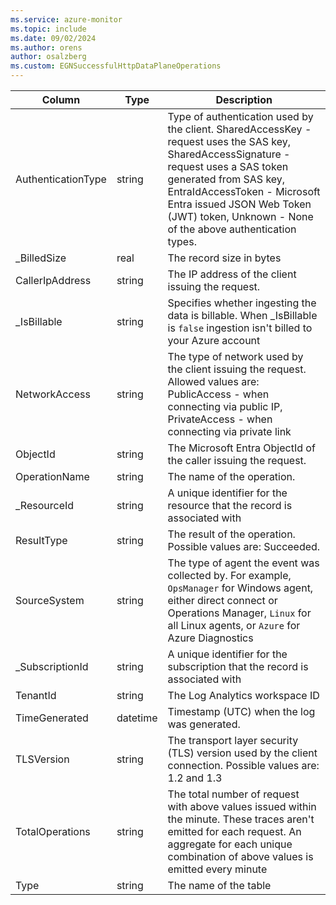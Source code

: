 ```yaml
---
ms.service: azure-monitor
ms.topic: include
ms.date: 09/02/2024
ms.author: orens
author: osalzberg
ms.custom: EGNSuccessfulHttpDataPlaneOperations
---
```



| Column | Type | Description |
|---|---|---|
| AuthenticationType | string | Type of authentication used by the client. SharedAccessKey - request uses the SAS key, SharedAccessSignature - request uses a SAS token generated from SAS key, EntraIdAccessToken - Microsoft Entra issued JSON Web Token (JWT) token, Unknown - None of the above authentication types. |
| _BilledSize | real | The record size in bytes |
| CallerIpAddress | string | The IP address of the client issuing the request. |
| _IsBillable | string | Specifies whether ingesting the data is billable. When _IsBillable is `false` ingestion isn't billed to your Azure account |
| NetworkAccess | string | The type of network used by the client issuing the request. Allowed values are: PublicAccess - when connecting via public IP, PrivateAccess - when connecting via private link |
| ObjectId | string | The Microsoft Entra ObjectId of the caller issuing the request. |
| OperationName | string | The name of the operation. |
| _ResourceId | string | A unique identifier for the resource that the record is associated with |
| ResultType | string | The result of the operation. Possible values are: Succeeded. |
| SourceSystem | string | The type of agent the event was collected by. For example, `OpsManager` for Windows agent, either direct connect or Operations Manager, `Linux` for all Linux agents, or `Azure` for Azure Diagnostics |
| _SubscriptionId | string | A unique identifier for the subscription that the record is associated with |
| TenantId | string | The Log Analytics workspace ID |
| TimeGenerated | datetime | Timestamp (UTC) when the log was generated. |
| TLSVersion | string | The transport layer security (TLS) version used by the client connection. Possible values are: 1.2 and 1.3 |
| TotalOperations | string | The total number of request with above values issued within the minute. These traces aren't emitted for each request. An aggregate for each unique combination of above values is emitted every minute |
| Type | string | The name of the table |
